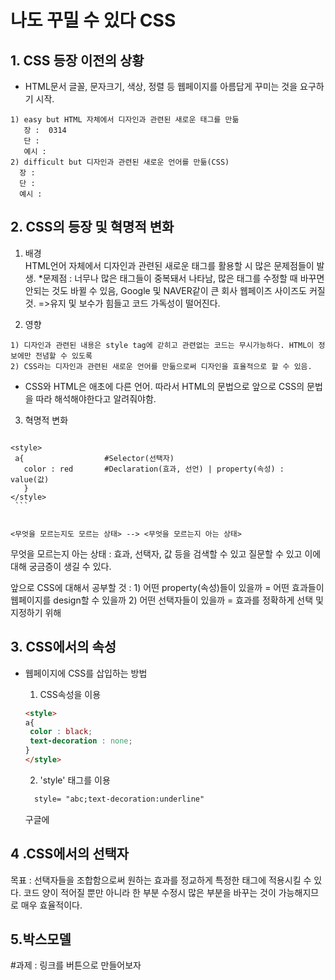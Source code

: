   # 나도 꾸밀 수 있다 CSS

## 1. CSS 등장 이전의 상황 
   * HTML문서  글꼴, 문자크기, 색상, 정렬 등 웹페이지를 아름답게 꾸미는 것을 요구하기 시작.  
    
    1) easy but HTML 자체에서 디자인과 관련된 새로운 태그를 만듦  
       장 :  0314
       단 :  
       예시 : 
    2) difficult but 디자인과 관련된 새로운 언어를 만듦(CSS)  
      장 :  
      단 :  
      예시 : 

## 2. CSS의 등장 및 혁명적 변화
  1) 배경  
    HTML언어 자체에서 디자인과 관련된 새로운 태그를 활용할 시 많은 문제점들이 발생.
    *문제점 : 너무나 많은 태그들이 중복돼서 나타남, 많은 태그를 수정할 때 바꾸면 안되는 것도 바뀔 수 있음, Google 및 NAVER같이 큰 회사 웹페이즈 사이즈도 커질 것.
             =>유지 및 보수가 힘들고 코드 가독성이 떨어진다.
   
   <!-- 문제점을 시각적으로 보여주는 자료 필요-->
   
  2) 영향   
  
    1) 디자인과 관련된 내용은 style tag에 갇히고 관련없는 코드는 무시가능하다. HTML이 정보에만 전념할 수 있도록
    2) CSS라는 디자인과 관련된 새로운 언어를 만듦으로써 디자인을 효율적으로 할 수 있음.
  
  * CSS와 HTML은 애초에 다른 언어. 따라서 HTML의 문법으로 앞으로 CSS의 문법을 따라 해석해야한다고 알려줘야함.
   
  3) 혁명적 변화
      ```html
    <style>
     a{                  #Selector(선택자)
       color : red       #Declaration(효과, 선언) | property(속성) : value(값)
       }
    </style>
     ```
  
    
    <무엇을 모르는지도 모르는 상태> --> <무엇을 모르는지 아는 상태>
  
  무엇을 모르는지 아는 상태 : 효과, 선택자, 값 등을 검색할 수 있고 질문할 수 있고 이에 대해 궁금증이 생길 수 있다.
  
  앞으로 CSS에 대해서 공부할 것 : 1) 어떤 property(속성)들이 있을까 = 어떤 효과들이 웹페이지를 design할 수 있을까 
                               2) 어떤 선택자들이 있을까 = 효과를 정확하게 선택 및 지정하기 위해
  
## 3. CSS에서의 속성
  * 웹페이지에 CSS를 삽입하는 방법  
       1) CSS속성을 이용
       ```html
    <style>
    a{
        color : black;
        text-decoration : none;
    }
    </style>
    ```
       2) 'style' 태그를 이용
       ```html
         style= "abc;text-decoration:underline"
       ```
       
       구글에 
## 4 .CSS에서의 선택자
  
  목표 : 선택자들을 조합함으로써 원하는 효과를 정교하게 특정한 태그에 적용시킬 수 있다. 코드 양이 적어질 뿐만 아니라 한 부분 수정시 많은 부분을 바꾸는 것이 가능해지므로 매우 효율적이다.
  
  <!--표 로써 점점 강해지는 선택자를 입력  tag, class, id///코드 예시 -->
 

## 5.박스모델
   <!--코드 예시 -->
  
  
  
#과제 : 링크를 버튼으로 만들어보자